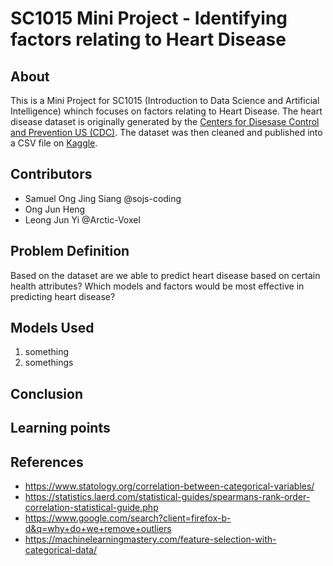 # SC1015 Mini Project - Identifying factors relating to Heart Disease

## About

This is a Mini Project for SC1015 (Introduction to Data Science and Artificial Intelligence) whinch focuses on factors relating to Heart Disease. The heart disease dataset is originally generated by the [Centers for Disesase Control and Prevention US (CDC)](https://www.cdc.gov/brfss/annual_data/annual_2020.html). The dataset was then cleaned and published into a CSV file on [Kaggle](https://www.kaggle.com/datasets/kamilpytlak/personal-key-indicators-of-heart-disease?select=heart_2020_cleaned.csv).

## Contributors

- Samuel Ong Jing Siang @sojs-coding
- Ong Jun Heng
- Leong Jun Yi @Arctic-Voxel

## Problem Definition

Based on the dataset are we able to predict heart disease based on certain health attributes?
Which models and factors would be most effective in predicting heart disease?

## Models Used

1. something
2. somethings

## Conclusion


## Learning points

## References

- <https://www.statology.org/correlation-between-categorical-variables/>
- <https://statistics.laerd.com/statistical-guides/spearmans-rank-order-correlation-statistical-guide.php>
- <https://www.google.com/search?client=firefox-b-d&q=why+do+we+remove+outliers>
- <https://machinelearningmastery.com/feature-selection-with-categorical-data/>
